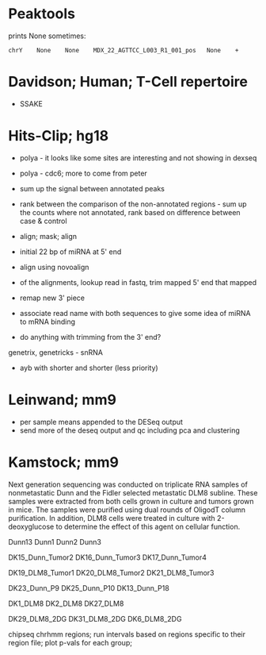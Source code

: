 Peaktools
==============================================================================

prints None sometimes:
    
    chrY	None	None	MDX_22_AGTTCC_L003_R1_001_pos	None	+

Davidson; Human; T-Cell repertoire
==============================================================================

* SSAKE


Hits-Clip; hg18
==============================================================================

* polya - it looks like some sites are interesting and not showing in dexseq
* polya - cdc6; more to come from peter
* sum up the signal between annotated peaks
* rank between the comparison of the non-annotated regions - sum up the counts where not annotated, rank based on difference between case & control

* align; mask; align
* initial 22 bp of miRNA at 5' end
* align using novoalign
* of the alignments, lookup read in fastq, trim mapped 5' end that mapped
* remap new 3' piece
* associate read name with both sequences to give some idea of miRNA to mRNA binding

* do anything with trimming from the 3' end?

genetrix, genetricks - snRNA

* ayb with shorter and shorter (less priority)


Leinwand; mm9
==============================================================================

* per sample means appended to the DESeq output
* send more of the deseq output and qc including pca and clustering


Kamstock; mm9
==============================================================================

Next generation sequencing was conducted on triplicate RNA samples of 
nonmetastatic Dunn and the Fidler selected metastatic DLM8 subline. These 
samples were extracted from both cells grown in culture and tumors grown in 
mice. The samples were purified using dual rounds of OligodT column 
purification. In addition, DLM8 cells were treated in culture with 
2-deoxyglucose to determine the effect of this agent on cellular function.

Dunn13
Dunn1
Dunn2
Dunn3

DK15_Dunn_Tumor2
DK16_Dunn_Tumor3
DK17_Dunn_Tumor4

DK19_DLM8_Tumor1
DK20_DLM8_Tumor2
DK21_DLM8_Tumor3

DK23_Dunn_P9
DK25_Dunn_P10
DK13_Dunn_P18

DK1_DLM8
DK2_DLM8
DK27_DLM8

DK29_DLM8_2DG
DK31_DLM8_2DG
DK6_DLM8_2DG


chipseq chrhmm regions; run intervals based on regions specific to their region file;
plot p-vals for each group;